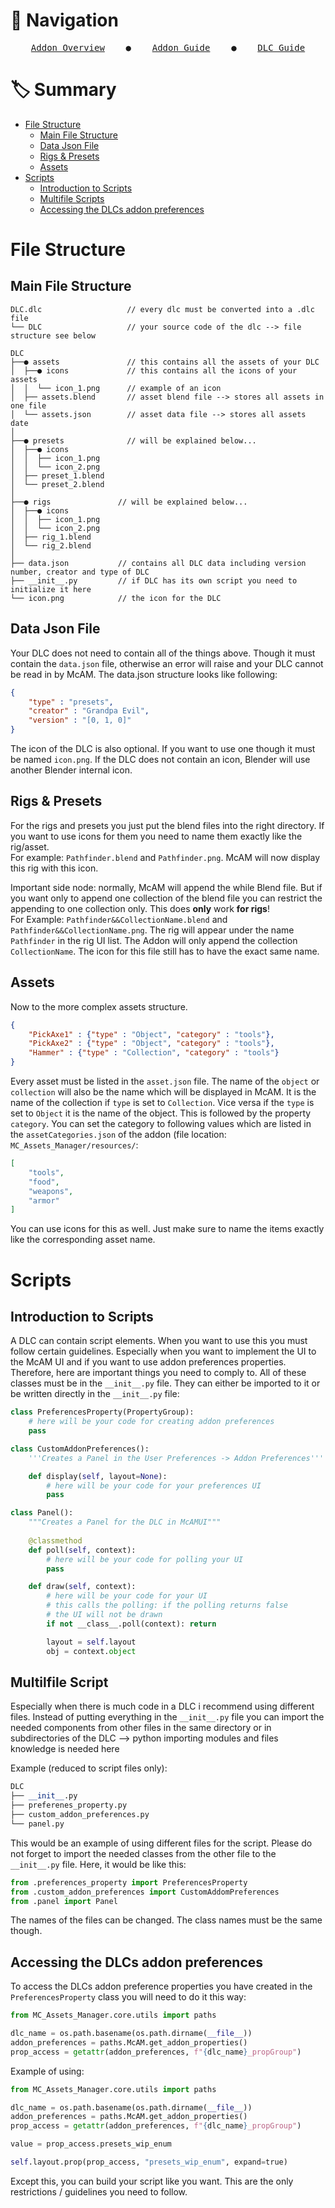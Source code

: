 # 🧭 Navigation
<div align="center">
    <pre><a href="README.md">Addon Overview</a>    ●    <a href="addon_guide.md">Addon Guide</a>    ●    <a href="dlc_guide.md">DLC Guide</a></pre>
</div> 

# 🏷 Summary
* [File Structure](#file-structure)
  * [Main File Structure](#main-file-structure)
  * [Data Json File](#data-json-file)
  * [Rigs & Presets](#rigs--presets)
  * [Assets](#assets)
* [Scripts](#scripts)
  * [Introduction to Scripts](#introduction-to-scripts)
  * [Multifile Scripts](#mutlifile-scripts)
  * [Accessing the DLCs addon preferences](#accessing-the-dlcs-addon-preferences) 

# File Structure

## Main File Structure

```
DLC.dlc                   // every dlc must be converted into a .dlc file
└── DLC                   // your source code of the dlc --> file structure see below
```

```
DLC
├──● assets               // this contains all the assets of your DLC
│  ├──● icons             // this contains all the icons of your assets
│  │  └── icon_1.png      // example of an icon
│  ├── assets.blend       // asset blend file --> stores all assets in one file
│  └── assets.json        // asset data file --> stores all assets date
│  
├──● presets              // will be explained below...
│  ├──● icons
│  │  ├── icon_1.png
│  │  └── icon_2.png
│  ├── preset_1.blend
│  └── preset_2.blend
│  
├──● rigs               // will be explained below...
│  ├──● icons
│  │  ├── icon_1.png
│  │  └── icon_2.png
│  ├── rig_1.blend
│  └── rig_2.blend
│  
├── data.json           // contains all DLC data including version number, creator and type of DLC 
├── __init__.py         // if DLC has its own script you need to initialize it here
└── icon.png            // the icon for the DLC
```

## Data Json File

Your DLC does not need to contain all of the things above. Though it must contain the `data.json` file, otherwise an error will raise and your DLC cannot be read in by McAM. The data.json structure looks like following:

```json
{
    "type" : "presets",
    "creator" : "Grandpa Evil",
    "version" : "[0, 1, 0]"
}
```

The icon of the DLC is also optional. If you want to use one though it must be named `icon.png`. If the DLC does not contain an icon, Blender will use another Blender internal icon.

## Rigs & Presets

For the rigs and presets you just put the blend files into the right directory. If you want to use icons for them you need to name them exactly like the rig/asset.\
For example: `Pathfinder.blend` and `Pathfinder.png`. McAM will now display this rig with this icon.

Important side node: normally, McAM will append the while Blend file. But if you want only to append one collection of the blend file you can restrict the appending to one collection only. This does **only** work **for rigs**!\
For Example: `Pathfinder&&CollectionName.blend` and `Pathfinder&&CollectionName.png`. The rig will appear under the name `Pathfinder` in the rig UI list. The Addon will only append the collection `CollectionName`. The icon for this file still has to have the exact same name.

## Assets

Now to the more complex assets structure.
```json
{
    "PickAxe1" : {"type" : "Object", "category" : "tools"},
    "PickAxe2" : {"type" : "Object", "category" : "tools"},
    "Hammer" : {"type" : "Collection", "category" : "tools"}
}
```

Every asset must be listed in the `asset.json` file. The name of the `object` or `collection` will also be the name which will be displayed in McAM. It is the name of the collection if `type` is set to `Collection`. Vice versa if the `type` is set to `Object` it is the name of the object. This is followed by the property `category`. You can set the category to following values which are listed in the `assetCategories.json` of the addon (file location: `MC_Assets_Manager/resources/`:
```json
[
    "tools",
    "food",
    "weapons",
    "armor"
]
```

You can use icons for this as well. Just make sure to name the items exactly like the corresponding asset name.

# Scripts

## Introduction to Scripts

A DLC can contain script elements. When you want to use this you must follow certain guidelines. Especially when you want to implement the UI to the McAM UI and if you want to use addon preferences properties. Therefore, here are important things you need to comply to. All of these classes must be in the `__init__.py` file. They can either be imported to it or be written directly in the `__init__.py` file:

```py
class PreferencesProperty(PropertyGroup):
    # here will be your code for creating addon preferences
    pass
```

```py
class CustomAddonPreferences():
    '''Creates a Panel in the User Preferences -> Addon Preferences'''

    def display(self, layout=None):
        # here will be your code for your preferences UI
        pass
```

```py
class Panel():
    """Creates a Panel for the DLC in McAMUI"""
    
    @classmethod
    def poll(self, context):
        # here will be your code for polling your UI
        pass

    def draw(self, context):
        # here will be your code for your UI
        # this calls the polling: if the polling returns false
        # the UI will not be drawn 
        if not __class__.poll(context): return

        layout = self.layout
        obj = context.object
```

## Multilfile Script

Especially when there is much code in a DLC i recommend using different files. Instead of putting everything in the `__init__.py` file you can import the needed components from other files in the same directory or in subdirectories of the DLC --> python importing modules and files knowledge is needed here

Example (reduced to script files only):
```py
DLC
├── __init__.py
├── preferenes_property.py
├── custom_addon_preferences.py
└── panel.py
```
This would be an example of using different files for the script. Please do not forget to import the needed classes from the other file to the `__init__.py` file. Here, it would be like this:
```py
from .preferences_property import PreferencesProperty
from .custom_addon_preferences import CustomAddomPreferences
from .panel import Panel
```
The names of the files can be changed. The class names must be the same though.

## Accessing the DLCs addon preferences

To access the DLCs addon preference properties you have created in the `PreferencesProperty` class you will need to do it this way:
```py
from MC_Assets_Manager.core.utils import paths

dlc_name = os.path.basename(os.path.dirname(__file__))
addon_preferences = paths.McAM.get_addon_properties()
prop_access = getattr(addon_preferences, f"{dlc_name}_propGroup")
```
Example of using:
```py
from MC_Assets_Manager.core.utils import paths

dlc_name = os.path.basename(os.path.dirname(__file__))
addon_preferences = paths.McAM.get_addon_properties()
prop_access = getattr(addon_preferences, f"{dlc_name}_propGroup")

value = prop_access.presets_wip_enum

self.layout.prop(prop_access, "presets_wip_enum", expand=true)
```
        
Except this, you can build your script like you want. This are the only restrictions / guidelines you need to follow.

